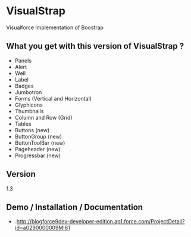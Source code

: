 VisualStrap
=========

Visualforce Implementation of Boostrap

What you get with this version of VisualStrap ? 
-

* Panels
* Alert
* Well
* Label
* Badges
* Jumbotron
* Forms (Vertical and Horizontal)
* Glyphicons
* Thumbnails
* Column and Row (Grid) 
* Tables
* Buttons (new)
* ButtonGroup (new)
* ButtonToolBar (new)
* Pageheader (new)
* Progressbar (new)

Version
-

1.3


Demo / Installation / Documentation
--------------

* .http://blogforce9dev-developer-edition.ap1.force.com/ProjectDetail?id=a0290000009MI61

